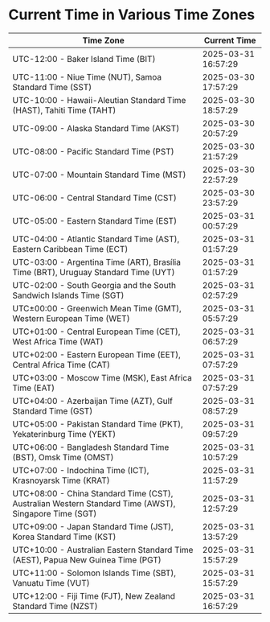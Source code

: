 # Current Time in Various Time Zones

| Time Zone | Current Time |
|-----------|--------------|
| UTC-12:00 - Baker Island Time (BIT) | 2025-03-31 16:57:29 |
| UTC-11:00 - Niue Time (NUT), Samoa Standard Time (SST) | 2025-03-30 17:57:29 |
| UTC-10:00 - Hawaii-Aleutian Standard Time (HAST), Tahiti Time (TAHT) | 2025-03-30 18:57:29 |
| UTC-09:00 - Alaska Standard Time (AKST) | 2025-03-30 20:57:29 |
| UTC-08:00 - Pacific Standard Time (PST) | 2025-03-30 21:57:29 |
| UTC-07:00 - Mountain Standard Time (MST) | 2025-03-30 22:57:29 |
| UTC-06:00 - Central Standard Time (CST) | 2025-03-30 23:57:29 |
| UTC-05:00 - Eastern Standard Time (EST) | 2025-03-31 00:57:29 |
| UTC-04:00 - Atlantic Standard Time (AST), Eastern Caribbean Time (ECT) | 2025-03-31 01:57:29 |
| UTC-03:00 - Argentina Time (ART), Brasília Time (BRT), Uruguay Standard Time (UYT) | 2025-03-31 01:57:29 |
| UTC-02:00 - South Georgia and the South Sandwich Islands Time (SGT) | 2025-03-31 02:57:29 |
| UTC±00:00 - Greenwich Mean Time (GMT), Western European Time (WET) | 2025-03-31 05:57:29 |
| UTC+01:00 - Central European Time (CET), West Africa Time (WAT) | 2025-03-31 06:57:29 |
| UTC+02:00 - Eastern European Time (EET), Central Africa Time (CAT) | 2025-03-31 07:57:29 |
| UTC+03:00 - Moscow Time (MSK), East Africa Time (EAT) | 2025-03-31 07:57:29 |
| UTC+04:00 - Azerbaijan Time (AZT), Gulf Standard Time (GST) | 2025-03-31 08:57:29 |
| UTC+05:00 - Pakistan Standard Time (PKT), Yekaterinburg Time (YEKT) | 2025-03-31 09:57:29 |
| UTC+06:00 - Bangladesh Standard Time (BST), Omsk Time (OMST) | 2025-03-31 10:57:29 |
| UTC+07:00 - Indochina Time (ICT), Krasnoyarsk Time (KRAT) | 2025-03-31 11:57:29 |
| UTC+08:00 - China Standard Time (CST), Australian Western Standard Time (AWST), Singapore Time (SGT) | 2025-03-31 12:57:29 |
| UTC+09:00 - Japan Standard Time (JST), Korea Standard Time (KST) | 2025-03-31 13:57:29 |
| UTC+10:00 - Australian Eastern Standard Time (AEST), Papua New Guinea Time (PGT) | 2025-03-31 15:57:29 |
| UTC+11:00 - Solomon Islands Time (SBT), Vanuatu Time (VUT) | 2025-03-31 15:57:29 |
| UTC+12:00 - Fiji Time (FJT), New Zealand Standard Time (NZST) | 2025-03-31 16:57:29 |
